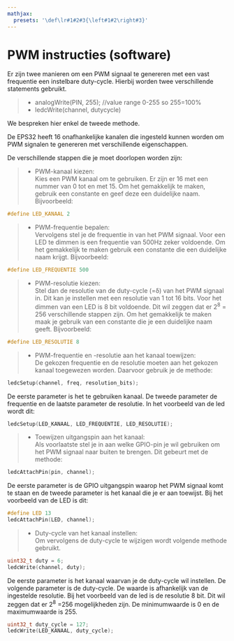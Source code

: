 ```yaml
---
mathjax:
  presets: '\def\lr#1#2#3{\left#1#2\right#3}'
---
```


# PWM instructies (software)

Er zijn twee manieren om een PWM signaal te genereren met een vast frequentie een instelbare duty-cycle. Hierbij worden twee verschillende statements gebruikt.
> - analogWrite(PIN, 255); //value range 0-255 so 255=100%
> - ledcWrite(channel, dutycycle)

We bespreken hier enkel de tweede methode.

De EPS32 heeft 16 onafhankelijke kanalen die ingesteld kunnen worden om PWM signalen te genereren met verschillende eigenschappen.

De verschillende stappen die je moet doorlopen worden zijn:
> - PWM-kanaal kiezen: <br> Kies een PWM kanaal om te gebruiken. Er zijn er 16 met een nummer van 0 tot en met 15. Om het gemakkelijk te maken, gebruik een constante en geef deze een duidelijke naam. Bijvoorbeeld:
```cpp
#define LED_KANAAL 2
```
> - PWM-frequentie bepalen: <br> Vervolgens stel je de frequentie in van het PWM signaal. Voor een LED te dimmen is een frequentie van 500Hz zeker voldoende. Om het gemakkelijk te maken gebruik een constante die een duidelijke naam krijgt. Bijvoorbeeld:
```cpp
#define LED_FREQUENTIE 500
```
> - PWM-resolutie kiezen: <br> Stel dan de resolutie van de duty-cycle (=δ) van het PWM signaal in. Dit kan je instellen met een resolutie van 1 tot 16 bits. Voor het dimmen van een LED is 8 bit voldoende. Dit wil zeggen dat er 2<sup>8</sup> = 256 verschillende stappen zijn. Om het gemakkelijk te maken maak je gebruik van een constante die je een duidelijke naam geeft. Bijvoorbeeld:
```cpp
#define LED_RESOLUTIE 8
```
> - PWM-frequentie en -resolutie aan het kanaal toewijzen: <br> De gekozen frequentie en de resolutie moeten aan het gekozen kanaal toegewezen worden. Daarvoor gebruik je de methode:

```cpp
ledcSetup(channel, freq, resolution_bits);
```

De eerste parameter is het te gebruiken kanaal. De tweede parameter de frequentie en de laatste parameter de resolutie. In het voorbeeld van de led wordt dit:

```cpp
ledcSetup(LED_KANAAL, LED_FREQUENTIE, LED_RESOLUTIE);
```

> - Toewijzen uitgangspin aan het kanaal: <br> Als voorlaatste stel je in aan welke GPIO-pin je wil gebruiken om het PWM signaal naar buiten te brengen. Dit gebeurt met de methode:
```cpp
ledcAttachPin(pin, channel);
```
De eerste parameter is de GPIO uitgangspin waarop het PWM signaal komt te staan en de tweede parameter is het kanaal die je er aan toewijst. Bij het voorbeeld van de LED is dit:

```cpp
#define LED 13
ledcAttachPin(LED, channel);
```
> - Duty-cycle van het kanaal instellen: <br> Om vervolgens de duty-cycle te wijzigen wordt volgende methode gebruikt.
```cpp
uint32_t duty = 6;
ledcWrite(channel, duty);
```
De eerste parameter is het kanaal waarvan je de duty-cycle wil instellen. De volgende parameter is de duty-cycle. De waarde is afhankelijk van de ingestelde resolutie. Bij het voorbeeld van de led is de resolutie 8 bit. Dit wil zeggen dat er 2<sup>8</sup> =256 mogelijkheden zijn. De minimumwaarde is 0 en de maximumwaarde is 255.
```cpp
uint32_t duty_cycle = 127;
ledcWrite(LED_KANAAL, duty_cycle);
```
